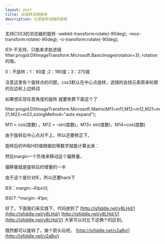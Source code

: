 ```yaml
---
layout: post
title: IE旋转滤镜使用
description: 记录旋转滤镜的使用
---
```


支持CSS3的浏览器的旋转
-webkit-transform:rotate(-90deg); 
-moz-transform:rotate(-90deg); 
-o-transform:rotate(-90deg);

IE9-不支持，只能来求助滤镜
filter:progid:DXImageTransform.Microsoft.BasicImage(rotation=3);
rotation的值。

0：不旋转；1：90度 ;2：180度；3：270度

注意这里有个旋转点的问题，css3默认在中心点旋转，滤镜的会绕元素原来轮廓的左边和上边转动

如果想实现任意角度的旋转 就要依靠下面这个了

filter:progid:DXImageTransform.Microsoft.Matrix(M11=m11,M12=m12,M21=m21,M22=m22,sizingMethod="auto expand");

M11 = cos(度数) ，M12 = -sin(度数)，M13= sin(度数)，M14=cos(度数)

由于旋转后中心点对不上，所以还要修正下。

旋转后的W和H的值根据初等数学就能计算出来：


然后margin一个负值来移动这个偏移量，

偏移量就是旋转后的增量的一半

由于这个是针对IE，所以还要hack下

IE8：margin:-41px\0;

IE6/7: *margin:-41px;

好了，下面我们来实践下，代码放到了
[http://jsfiddle.net/y8LHd/](http://jsfiddle.net/y8LHd/)
[http://jsfiddle.net/y8LHd/1/](http://jsfiddle.net/y8LHd/1/)
大家可以对比下这俩个的区别。

既然都可以旋转了，做个箭头玩吧。
[http://jsfiddle.net/v2aBy/](http://jsfiddle.net/v2aBy/)
